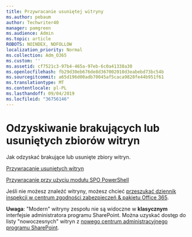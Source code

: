 ```yaml
---
title: Przywracanie usuniętej witryny
ms.author: pebaum
author: Techwriter40
manager: pamgreen
ms.audience: Admin
ms.topic: article
ROBOTS: NOINDEX, NOFOLLOW
localization_priority: Normal
ms.collection: Adm_O365
ms.custom: ''
ms.assetid: cf7521c3-97b4-465a-97eb-6c0a41338a30
ms.openlocfilehash: fb29d30eb676de8d367002010d3eabebd73bc54b
ms.sourcegitcommit: a65d196d00adb70045af5caca9828fe44b951f61
ms.translationtype: MT
ms.contentlocale: pl-PL
ms.lasthandoff: 09/04/2019
ms.locfileid: "36756146"
---
```

# <a name="recover-missing-or-deleted-site-collections"></a>Odzyskiwanie brakujących lub usuniętych zbiorów witryn

Jak odzyskać brakujące lub usunięte zbiory witryn.

[Przywracanie usuniętych witryn](https://docs.microsoft.com/sharepoint/restore-deleted-site-collection)

[Przywracanie przy użyciu modułu SPO PowerShell](https://support.office.com/article/Introduction-to-the-SharePoint-Online-Management-Shell-C16941C3-19B4-4710-8056-34C034493429)

Jeśli nie możesz znaleźć witryny, możesz chcieć [przeszukać dziennik inspekcji w centrum zgodności zabezpieczeń &amp; pakietu Office 365](https://docs.microsoft.com/office365/securitycompliance/search-the-audit-log-in-security-and-compliance).

**Uwaga**: "Modern" witryny zespołu nie są widoczne w **klasycznym** interfejsie administratora programu SharePoint. Można uzyskać dostęp do listy "nowoczesnych" witryn z [nowego centrum administracyjnego programu SharePoint](https://docs.microsoft.com/sharepoint/get-started-new-admin-center).


